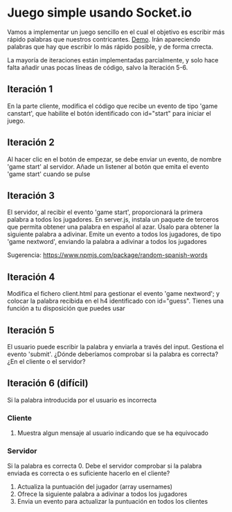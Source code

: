 # Juego simple usando Socket.io

Vamos a implementar un juego sencillo en el cual el objetivo es escribir más rápido palabras que nuestros contricantes. [Demo](https://word-o-bomb.herokuapp.com/).
Irán apareciendo palabras que hay que escribir lo más rápido posible, y de forma crrecta.

La mayoría de iteraciones están implementadas parcialmente, y solo hace falta añadir unas pocas líneas de código, salvo la Iteración 5-6.

## Iteración 1

En la parte cliente, modifica el código que recibe un evento de tipo 'game canstart', que habilite el botón identificado con id="start" para iniciar el juego.

## Iteración 2

Al hacer clic en el botón de empezar, se debe enviar un evento, de nombre 'game start' al servidor. Añade un listener al botón que emita el evento 'game start' cuando se pulse

## Iteración 3

El servidor, al recibir el evento 'game start', proporcionará la primera palabra a todos los jugadores. En server.js, instala un paquete de terceros que permita obtener una palabra en español al azar. Úsalo para obtener la siguiente palabra a adivinar. Emite un evento a todos los jugadores, de tipo 'game nextword', enviando la palabra a adivinar a todos los jugadores

Sugerencia: https://www.npmjs.com/package/random-spanish-words


## Iteración 4

Modifica el fichero client.html para gestionar el evento 'game nextword'; y colocar la palabra recibida en el h4 identificado con id="guess". Tienes una función a tu disposición que puedes usar

## Iteración 5

El usuario puede escribir la palabra y enviarla a través del input. Gestiona el evento 'submit'. ¿Dónde deberíamos comprobar si la palabra es correcta?¿En el cliente o el servidor?

## Iteración 6 (difícil)

Si la palabra introducida por el usuario es incorrecta
### Cliente
1. Muestra algun mensaje al usuario indicando que se ha equivocado

### Servidor 
Si la palabra es correcta
  0. Debe el servidor comprobar si la palabra enviada es correcta o es suficiente hacerlo en el cliente?
  1. Actualiza la puntuación del jugador (array usernames)
  2. Ofrece la siguiente palabra a adivinar a todos los jugadores
  3. Envia un evento para actualizar la puntuación en todos los clientes

